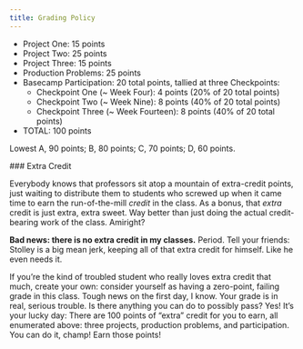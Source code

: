 ```yaml
---
title: Grading Policy
---
```


- Project One: 15 points
- Project Two: 25 points
- Project Three: 15 points
- Production Problems: 25 points
- Basecamp Participation: 20 total points, tallied at three Checkpoints:
  - Checkpoint One (~ Week Four): 4 points (20% of 20 total points)
  - Checkpoint Two (~ Week Nine): 8 points (40% of 20 total points)
  - Checkpoint Three (~ Week Fourteen): 8 points (40% of 20 total points)
- TOTAL: 100 points

Lowest A, 90 points; B, 80 points; C, 70 points; D, 60 points.

<section class="extra-credit" markdown="1">
### Extra Credit

Everybody knows that professors sit atop a mountain of extra-credit points, just waiting to
distribute them to students who screwed up when it came time to earn the run-of-the-mill *credit* in
the class. As a bonus, that *extra* credit is just extra, extra sweet. Way better than just doing
the actual credit-bearing work of the class. Amiright?

**Bad news: there is no extra credit in my classes.** Period. Tell your friends: Stolley is a big
mean jerk, keeping all of that extra credit for himself. Like he even needs it.

If you’re the kind of troubled student who really loves extra credit that much, create your own:
consider yourself as having a zero-point, failing grade in this class. Tough news on the first day,
I know. Your grade is in real, serious trouble. Is there anything you can do to possibly pass? Yes!
It’s your lucky day: There are 100 points of “extra” credit for you to earn, all enumerated above:
three projects, production problems, and participation. You can do it, champ! Earn those points!

</section>

